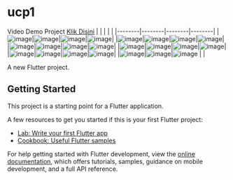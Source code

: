 # ucp1
Video Demo Project [Klik Disini](https://drive.google.com/file/d/1AuTX2FOJsjve4HKZu46QDsUrKMA3rVxY/view?usp=sharing) 
|        |        |        |        |
|--------|--------|--------|--------|
|![image](https://github.com/user-attachments/assets/0acce750-e357-4a0e-a22d-4f3d5804465e)|![image](https://github.com/user-attachments/assets/466138b1-0a39-4209-99bf-ea99397f0193)|![image](https://github.com/user-attachments/assets/05208389-ce41-43db-8776-cb6a39973efe)|![image](https://github.com/user-attachments/assets/1fe0b260-606c-4fbc-b382-a9733546fd7b)|
|![image](https://github.com/user-attachments/assets/c51bf09b-e433-4bdb-997e-1d325a506109)|![image](https://github.com/user-attachments/assets/667aec40-9ba0-4e5e-934d-192979661f55)|![image](https://github.com/user-attachments/assets/16a55a60-5b1d-42c1-add9-5ffc1ceeffaa)|![image](https://github.com/user-attachments/assets/a4a195b9-71e6-455c-81ea-7e37c898b5ba)|
|![image](https://github.com/user-attachments/assets/2935e811-0e52-4362-9120-7100b0549bb1)|![image](https://github.com/user-attachments/assets/b993d6c1-3c51-44d0-b525-96fad4fd0071)|![image](https://github.com/user-attachments/assets/89a5948a-e004-45e5-ae38-406b7585c49e)|![image](https://github.com/user-attachments/assets/9aba7e1b-ac07-4610-ab56-1f1460d7f414)|
|![image](https://github.com/user-attachments/assets/68959b65-ff3c-4724-93d6-ffbafff02e21)|![image](https://github.com/user-attachments/assets/f1236810-6fef-4489-beb5-87674a5772e1)|![image](https://github.com/user-attachments/assets/eaeccf12-4e94-4723-b53e-bb71ef71957b)|![image](https://github.com/user-attachments/assets/eb7d9aa0-3ba6-4f2a-8dc0-aa16d383cce5)|
|![image](https://github.com/user-attachments/assets/5c37d11a-47b0-4723-adef-e60a167f1652)|![image](https://github.com/user-attachments/assets/936517dd-75e7-40a5-88be-4574372c35a4)|![image](https://github.com/user-attachments/assets/2730fccf-5054-4a7b-9b72-d67ea3db3ad0)|![image](https://github.com/user-attachments/assets/e8259119-c4a9-4bad-b141-0bae05dd21c2)|
|![image](https://github.com/user-attachments/assets/f3b721d6-445c-484c-ab4e-3af5a0b4b7cd)|![image](https://github.com/user-attachments/assets/f6de92ec-89ad-4b0f-a3b3-b7ba951143c1)|![image](https://github.com/user-attachments/assets/815317aa-db60-4727-96a7-cdabda36a85c)
|        |


A new Flutter project.

## Getting Started

This project is a starting point for a Flutter application.

A few resources to get you started if this is your first Flutter project:

- [Lab: Write your first Flutter app](https://docs.flutter.dev/get-started/codelab)
- [Cookbook: Useful Flutter samples](https://docs.flutter.dev/cookbook)

For help getting started with Flutter development, view the
[online documentation](https://docs.flutter.dev/), which offers tutorials,
samples, guidance on mobile development, and a full API reference.
